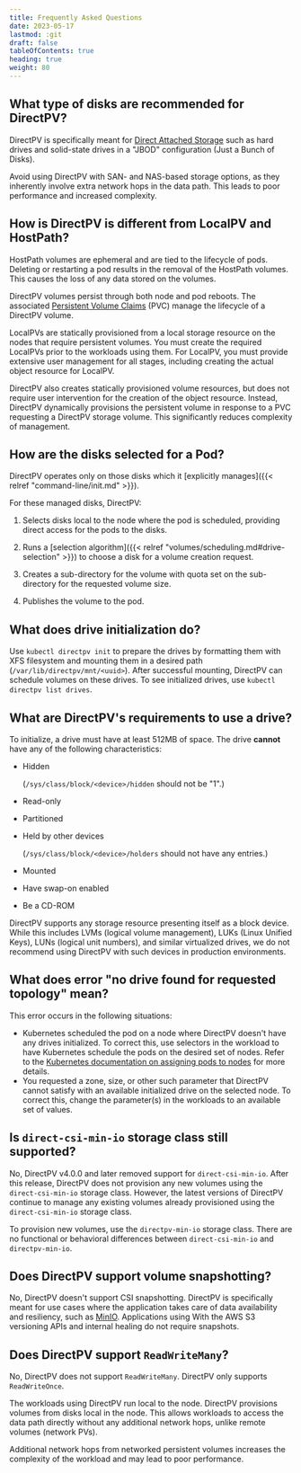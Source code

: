 ```yaml
---
title: Frequently Asked Questions
date: 2023-05-17
lastmod: :git
draft: false
tableOfContents: true
heading: true
weight: 80
---
```


## What type of disks are recommended for DirectPV?

DirectPV is specifically meant for [Direct Attached Storage](https://en.wikipedia.org/wiki/Direct-attached_storage) such as hard drives and solid-state drives in a "JBOD" configuration (Just a Bunch of Disks). 

Avoid using DirectPV with SAN- and NAS-based storage options, as they inherently involve extra network hops in the data path. 
This leads to poor performance and increased complexity.

## How is DirectPV is different from LocalPV and HostPath?

HostPath volumes are ephemeral and are tied to the lifecycle of pods. 
Deleting or restarting a pod results in the removal of the HostPath volumes.
This causes the loss of any data stored on the volumes. 

DirectPV volumes persist through both node and pod reboots. 
The associated [Persistent Volume Claims](https://kubernetes.io/docs/concepts/storage/persistent-volumes/) (PVC) manage the lifecycle of a DirectPV volume.

LocalPVs are statically provisioned from a local storage resource on the nodes that require persistent volumes.
You must create the required LocalPVs prior to the workloads using them. 
For LocalPV, you must provide extensive user management for all stages, including creating the actual object resource for LocalPV.

DirectPV also creates statically provisioned volume resources, but does not require user intervention for the creation of the object resource. 
Instead, DirectPV dynamically provisions the persistent volume in response to a PVC requesting a DirectPV storage volume. 
This significantly reduces complexity of management.

## How are the disks selected for a Pod?

DirectPV operates only on those disks which it [explicitly manages]({{< relref "command-line/init.md" >}}).

For these managed disks, DirectPV:

1. Selects disks local to the node where the pod is scheduled, providing direct access for the pods to the disks. 

2. Runs a [selection algorithm]({{< relref "volumes/scheduling.md#drive-selection" >}}) to choose a disk for a volume creation request.

3. Creates a sub-directory for the volume with quota set on the sub-directory for the requested volume size.

4. Publishes the volume to the pod.

## What does drive initialization do?

Use `kubectl directpv init` to prepare the drives by formatting them with XFS filesystem and mounting them in a desired path (`/var/lib/directpv/mnt/<uuid>`). 
After successful mounting, DirectPV can schedule volumes on these drives.
To see initialized drives, use `kubectl directpv list drives`.

## What are DirectPV's requirements to use a drive?

To initialize, a drive must have at least 512MB of space.
The drive **cannot** have any of the following characteristics:

- Hidden
  
  (`/sys/class/block/<device>/hidden` should not be "1".)
- Read-only
- Partitioned
- Held by other devices
 
  (`/sys/class/block/<device>/holders` should not have any entries.)
- Mounted
- Have swap-on enabled
- Be a CD-ROM

DirectPV supports any storage resource presenting itself as a block device. 
While this includes LVMs (logical volume management), LUKs (Linux Unified Keys), LUNs (logical unit numbers), and similar virtualized drives, we do not recommend using DirectPV with such devices in production environments.

## What does error "no drive found for requested topology" mean?

This error occurs in the following situations: 

- Kubernetes scheduled the pod on a node where DirectPV doesn't have any drives initialized. 
  To correct this, use selectors in the workload to have Kubernetes schedule the pods on the desired set of nodes. 
  Refer to the [Kubernetes documentation on assigning pods to nodes](https://kubernetes.io/docs/concepts/scheduling-eviction/assign-pod-node/) for more details.
- You requested a zone, size, or other such parameter that DirectPV cannot satisfy with an available initialized drive on the selected node.
  To correct this, change the parameter(s) in the workloads to an available set of values.

## Is `direct-csi-min-io` storage class still supported?

No, DirectPV v4.0.0 and later removed support for `direct-csi-min-io`. 
After this release, DirectPV does not provision any new volumes using the `direct-csi-min-io` storage class. 
However, the latest versions of DirectPV continue to manage any existing volumes already provisioned using the `direct-csi-min-io` storage class.

To provision new volumes, use the `directpv-min-io` storage class. 
There are no functional or behavioral differences between `direct-csi-min-io` and `directpv-min-io`.

## Does DirectPV support volume snapshotting?

No, DirectPV doesn't support CSI snapshotting. 
DirectPV is specifically meant for use cases where the application takes care of data availability and resiliency, such as [MinIO](https://min.io/?ref=directpv-docs). 
Applications using With the AWS S3 versioning APIs and internal healing do not require snapshots.

## Does DirectPV support `ReadWriteMany`?

No, DirectPV does not support `ReadWriteMany`.
DirectPV only supports `ReadWriteOnce`.

The workloads using DirectPV run local to the node. 
DirectPV provisions volumes from disks local in the node. 
This allows workloads to access the data path directly without any additional network hops, unlike remote volumes (network PVs). 

Additional network hops from networked persistent volumes increases the complexity of the workload and may lead to poor performance. 